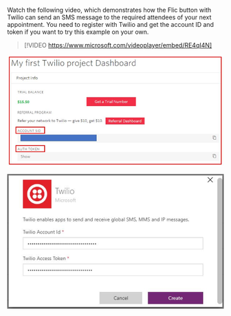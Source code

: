 Watch the following video, which demonstrates how the Flic button with Twilio can
send an SMS message to the required attendees of your next appointment.
You need to register with Twilio and get the account ID and token if you
want to try this example on your own.

> [!VIDEO https://www.microsoft.com/videoplayer/embed/RE4qI4N]

![Screenshot of the Twilio project dialog with the account S I D and auth token highlighted.](../media/twilio-token.jpg)

![Screenshot of the Twilio connector dialog.](../media/twilio-connector.jpg)

